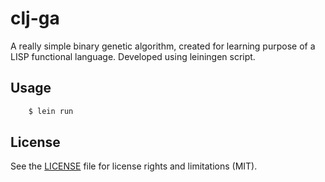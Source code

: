 # clj-ga

A really simple binary genetic algorithm, created for learning purpose of a
LISP functional language. Developed using leiningen script.

## Usage

```sh
    $ lein run
```

## License

See the [LICENSE](LICENSE.md) file for license rights and limitations (MIT).
